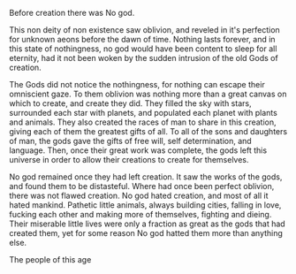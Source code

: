 Before creation there was No god.

This non deity of non existence saw oblivion, and reveled in it's perfection for unknown aeons before the dawn of time. Nothing lasts forever, and in this state of nothingness, no god would have been content to sleep for all eternity, had it not been woken by the sudden intrusion of the old Gods of creation.

The Gods did not notice the nothingness, for nothing can escape their omniscient gaze. To them oblivion was nothing more than a great canvas on which to create, and create they did. They filled the sky with stars, surrounded each star with planets, and populated each planet with plants and animals. They also created the races of man to share in this creation, giving each of them the greatest gifts of all. To all of the sons and daughters of man, the gods gave the gifts of free will, self determination, and language. Then, once their great work was complete, the gods left this universe in order to allow their creations to create for themselves.

No god remained once they had left creation. It saw the works of the gods, and found them to be distasteful. Where had once been perfect oblivion, there was not flawed creation. No god hated creation, and most of all it hated mankind. Pathetic little animals, always building cities, falling in love, fucking each other and making more of themselves, fighting and dieing. Their miserable little lives were only a fraction as great as the gods that had created them, yet for some reason No god hatted them more than anything else.

The people of this age
